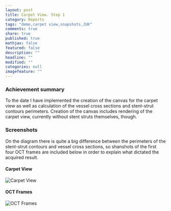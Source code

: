 ```yaml
---
layout: post
title: Carpet View. Step 1
category: Reports
tags: "demo,carpet view,snapshots,JUK"
comments: true
share: true
published: true
mathjax: false
featured: false
description: ""
headline: ""
modified: ""
categories: null
imagefeature: ""
---
```


### Achievement summary

To the date I have implemented the creation of the canvas for the carpet view as well as calculation of the vessel cross sections and stent-strut contours perimeters. Creation of the canvas includes rendering of the carpet view, currently without stent struts themselves, though.

### Screenshots

On the diagram there is quite a big difference between the perimeters of the stent-strut contours and vessel cross sections, so shanshots of the first four OCT frames are included below in order to explain what dictated the acquired result.

#### Carpet View

![Carpet View]({{site.baseurl}}/images/first-carpet-view.png)

#### OCT Frames

![OCT Frames]({{site.baseurl}}/images/first-carpet-view-source-frames.png)